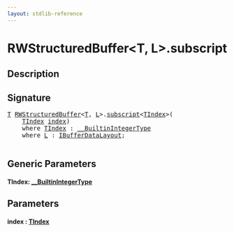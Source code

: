 ```yaml
---
layout: stdlib-reference
---
```


# RWStructuredBuffer\<T, L\>\.subscript

## Description





## Signature 

<pre>
<a href="index.html#typeparam-T" class="code_type">T</a> <a href="index.html" class="code_type">RWStructuredBuffer</a>&lt;<a href="index.html#typeparam-T" class="code_type">T</a>, <a href="index.html#typeparam-L" class="code_type">L</a>&gt;.<a href="subscript.html">subscript</a>&lt;<a href="subscript.html#typeparam-TIndex" class="code_type">TIndex</a>&gt;(
    <a href="subscript.html#typeparam-TIndex" class="code_type">TIndex</a> <a href="subscript.html#decl-index" class="code_param">index</a>)
    <span class='code_keyword'>where</span> <a href="subscript.html#typeparam-TIndex" class="code_type">TIndex</a> : <a href="../../interfaces/0_builtinintegertype-029g/index.html" class="code_type">__BuiltinIntegerType</a>
    <span class='code_keyword'>where</span> <a href="index.html#typeparam-L" class="code_type">L</a> : <a href="../../interfaces/ibufferdatalayout-017b/index.html" class="code_type">IBufferDataLayout</a>;

</pre>

## Generic Parameters

####  <a id="typeparam-TIndex"></a>TIndex: [\_\_BuiltinIntegerType](../../interfaces/0_builtinintegertype-029g/index.html)

## Parameters

####  <a id="decl-index"></a>index  : [TIndex](subscript.html#typeparam-TIndex)

